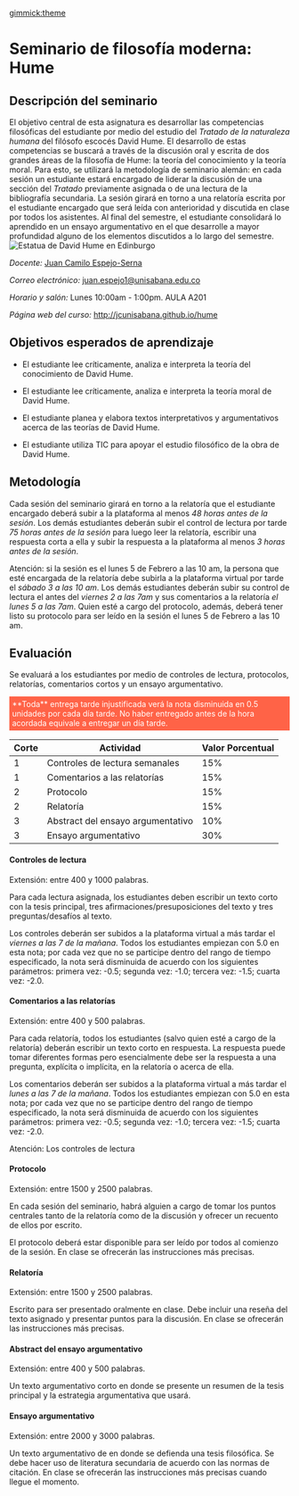 [gimmick:theme](united)

# Seminario de filosofía moderna: Hume

## Descripción del seminario

El objetivo central de esta asignatura es desarrollar las competencias filosóficas del estudiante por medio del estudio del *Tratado de la naturaleza humana* del filósofo escocés David Hume. El desarrollo de estas competencias se buscará a través de la discusión oral y escrita de dos grandes áreas de la filosofía de Hume: la teoría del conocimiento y la teoría moral. Para esto, se utilizará la metodología de seminario alemán: en cada sesión un estudiante estará encargado de liderar la discusión de una sección del *Tratado* previamente asignada o de una lectura de la bibliografía secundaria. La sesión girará en torno a una relatoría escrita por el estudiante encargado que será leída con anterioridad y discutida en clase por todos los asistentes. Al final del semestre, el estudiante consolidará lo aprendido en un ensayo argumentativo en el que desarrolle a mayor profundidad alguno de los elementos discutidos a lo largo del semestre.![Estatua de David Hume en Edinburgo](https://upload.wikimedia.org/wikipedia/commons/0/0e/DavidHume.jpg "Estatua de David Hume en Edinburgo. Foto por Bandan, distribuida bajo licencia CC BY-SA 3.0, via Wikimedia Commons.")

*Docente:*
[Juan Camilo Espejo-Serna]()

*Correo electrónico:*
juan.espejo1@unisabana.edu.co

*Horario y salón:*
Lunes 10:00am - 1:00pm.  AULA A201

*Página web del curso:*
http://jcunisabana.github.io/hume
 

## Objetivos esperados de aprendizaje
      
* El estudiante lee críticamente, analiza e interpreta la teoría del conocimiento de David Hume.

* El estudiante lee críticamente, analiza e interpreta la teoría moral de David Hume.

* El estudiante planea y elabora textos interpretativos y argumentativos acerca de las teorías de David Hume.

* El estudiante utiliza TIC para apoyar el estudio filosófico de la obra de David Hume.

## Metodología

Cada sesión del seminario girará en torno a la relatoría que el estudiante encargado deberá subir a la plataforma al menos *48 horas antes de la sesión*. Los demás estudiantes deberán subir el control de lectura por tarde *75 horas antes de la sesión* para luego leer la relatoría, escribir una respuesta corta a ella y subir la respuesta a la plataforma al menos *3  horas antes de la sesión*. 

Atención: si la sesión es el lunes 5 de Febrero a las 10 am, la persona que esté encargada de la relatoría debe subirla a la plataforma virtual por tarde el *sábado 3 a las 10 am*. Los demás estudiantes deberán subir su control de lectura el antes del *viernes 2 a las 7am* y sus comentarios a la relatoría *el lunes 5 a las 7am*. Quien esté a cargo del protocolo, además, deberá tener listo su protocolo para ser leído en la sesión el lunes 5 de Febrero a las 10 am.


## Evaluación

Se evaluará a los estudiantes por medio de controles de lectura, protocolos, relatorías, comentarios cortos y un ensayo argumentativo.
<p style="color:white; background-color:Tomato; padding: 5px; ">**Toda** entrega tarde injustificada verá la nota disminuida en 0.5 unidades por cada día tarde. No haber entregado antes de la hora acordada equivale a entregar un día tarde.</p>

| Corte | Actividad | Valor Porcentual |
| ------------- |-------------| -----|
| 1 | Controles de lectura semanales| 15% |
| 1 | Comentarios a las relatorías| 15% |
| 2 | Protocolo    |   15% |
| 2 | Relatoría | 15% |
| 3 | Abstract del ensayo argumentativo    |   10% |
| 3 | Ensayo argumentativo | 30% |

#### Controles de lectura
Extensión: entre 400 y 1000 palabras.

Para cada lectura asignada, los estudiantes deben escribir un texto corto con la tesis principal, tres afirmaciones/presuposiciones del texto y tres preguntas/desafíos al texto.

Los controles deberán ser subidos a la plataforma virtual a más tardar el *viernes a las 7 de la mañana*. Todos los estudiantes empiezan con 5.0 en esta nota; por cada vez que no se participe dentro del rango de tiempo especificado, la nota será disminuida de acuerdo con los siguientes parámetros: primera vez: -0.5; segunda vez: -1.0; tercera vez: -1.5; cuarta vez: -2.0.

#### Comentarios a las relatorías
Extensión: entre 400 y 500 palabras.

Para cada relatoría, todos los estudiantes (salvo quien esté a cargo de la relatoría) deberán escribir un texto corto en respuesta. La respuesta puede tomar diferentes formas pero esencialmente debe ser la respuesta a una pregunta, explícita o implícita, en la relatoría o acerca de ella. 

Los comentarios deberán ser subidos a la plataforma virtual a más tardar el *lunes a las 7 de la mañana*. Todos los estudiantes empiezan con 5.0 en esta nota; por cada vez que no se participe dentro del rango de tiempo especificado, la nota será disminuida de acuerdo con los siguientes parámetros: primera vez: -0.5; segunda vez: -1.0; tercera vez: -1.5; cuarta vez: -2.0.

Atención: Los controles de lectura 

#### Protocolo
Extensión: entre 1500 y 2500 palabras.

En cada sesión del seminario, habrá alguien a cargo de tomar los puntos centrales tanto de la relatoría como de la discusión y ofrecer un recuento de ellos por escrito. 

El protocolo deberá estar disponible para ser leído por todos al comienzo de la sesión. En clase se ofrecerán las instrucciones más precisas. 

#### Relatoría  
Extensión: entre 1500 y 2500 palabras.

Escrito para ser presentado oralmente en clase. Debe incluir una reseña del texto asignado y presentar puntos para la discusión. En clase se ofrecerán las instrucciones más precisas. 

#### Abstract del ensayo argumentativo  
Extensión: entre 400 y 500 palabras.

Un texto argumentativo corto en donde se presente un resumen de  la tesis principal y la estrategia argumentativa que usará. 

#### Ensayo argumentativo
Extensión: entre 2000 y 3000 palabras.

Un texto argumentativo de en donde se defienda una tesis filosófica. Se debe hacer uso de literatura secundaria de acuerdo con las normas de citación. En clase se ofrecerán las instrucciones más precisas cuando llegue el momento. 

